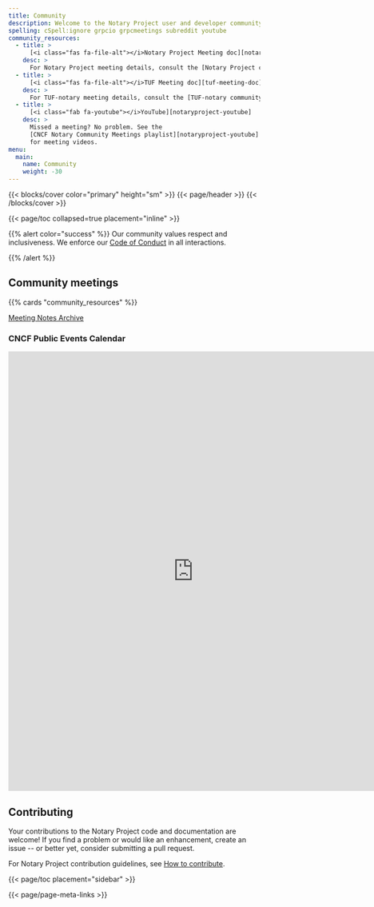 ```yaml
---
title: Community
description: Welcome to the Notary Project user and developer community page
spelling: cSpell:ignore grpcio grpcmeetings subreddit youtube
community_resources:
  - title: >
      [<i class="fas fa-file-alt"></i>Notary Project Meeting doc][notary-project-meeting-doc]
    desc: >
      For Notary Project meeting details, consult the [Notary Project community meeting][notary-project-meeting-doc] notes.
  - title: >
      [<i class="fas fa-file-alt"></i>TUF Meeting doc][tuf-meeting-doc]
    desc: >
      For TUF-notary meeting details, consult the [TUF-notary community meeting][tuf-meeting-doc] notes.
  - title: >
      [<i class="fab fa-youtube"></i>YouTube][notaryproject-youtube]
    desc: >
      Missed a meeting? No problem. See the
      [CNCF Notary Community Meetings playlist][notaryproject-youtube]
      for meeting videos.
menu:
  main:
    name: Community
    weight: -30
---
```


{{< blocks/cover color="primary" height="sm" >}}
{{< page/header >}}
{{< /blocks/cover >}}

<div class="container l-container--padded">

<div class="row">
{{< page/toc collapsed=true placement="inline" >}}
</div>

<div class="row">
<div class="col-12 col-lg-8">

{{% alert color="success" %}}
  <i class='fas fa-users'></i>
  Our community values respect and inclusiveness. We enforce our [Code of
  Conduct][] in all interactions.

  [Code of Conduct]: https://github.com/cncf/foundation/blob/master/code-of-conduct.md
{{% /alert %}}

## Community meetings

{{% cards "community_resources" %}}

[Meeting Notes Archive](./meeting-notes)

### CNCF Public Events Calendar

<iframe src="https://tockify.com/cncf.public.events/monthly?search=Notary" width="740" height="880" frameborder="0" allowfullscreen="allowfullscreen"></iframe>

## Contributing

Your contributions to the Notary Project code and documentation are welcome! If you find a
problem or would like an enhancement, create an issue -- or better yet, consider
submitting a pull request.

For Notary Project contribution guidelines, see [How to contribute][].

</div>

{{< page/toc placement="sidebar" >}}

</div>

{{< page/page-meta-links >}}

</div>

[notaryproject-youtube]: https://youtube.com/playlist?list=PL1ykZdgmLkb7SlXax-hJVUgvNHmq4Cyz9
[How to contribute]: https://github.com/notaryproject/notaryproject/blob/main/CONTRIBUTING.md
[notary-project-meeting-doc]: https://hackmd.io/_vrqBGAOSUC_VWvFzWruZw
[tuf-meeting-doc]: https://hackmd.io/wii3-L8ZQZ-U3ET0XNY8Gg
[online]: https://zoom.us/j/6115932621?pwd=SGtsUXhQWHVvTjBuNnp4KzI1UFhyZz09
[UTC]: https://www.timeanddate.com/time/zone/timezone/utc
[SO]: https://stackoverflow.com/questions/tagged/notary
